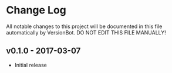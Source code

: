 # Change Log

All notable changes to this project will be documented in this file
automatically by VersionBot. DO NOT EDIT THIS FILE MANUALLY!

## v0.1.0 - 2017-03-07

* Initial release
